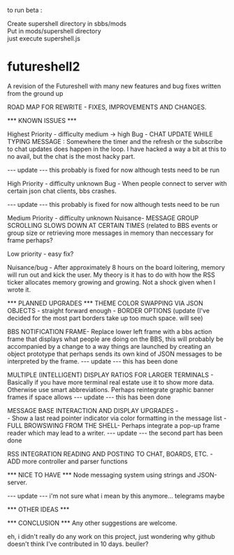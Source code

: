to run beta :

Create supershell directory in sbbs/mods <br>
Put in mods/supershell directory<br>
just execute supershell.js<br>

futureshell2
============

A revision of the Futureshell with many new features and bug fixes written from the ground up

ROAD MAP FOR REWRITE - FIXES, IMPROVEMENTS AND CHANGES.

*** KNOWN ISSUES ***

Highest Priority - difficulty medium -> high
Bug - CHAT UPDATE WHILE TYPING MESSAGE : Somewhere the timer and the refresh or the subscribe to chat updates does happen in the loop.  I have hacked a way a bit at this to no avail, but the chat is the most hacky part.

--- update --- this probably is fixed for now although tests need to be run

High Priority - difficulty unknown
Bug - When people connect to server with certain json chat clients, bbs crashes.

--- update --- this probably is fixed for now although tests need to be run

Medium Priority - difficulty unknown
Nuisance- MESSAGE GROUP SCROLLING SLOWS DOWN AT CERTAIN TIMES (related to BBS events or group size or retrieving more messages in memory than neccessary for frame perhaps?

Low priority - easy fix?

Nuisance/bug - After approximately 8 hours on the board loitering, memory will run out and kick the user.  My theory is it has to do with how the RSS ticker allocates memory growing and growing.  Not a shock given when I wrote it.  

*** PLANNED UPGRADES ***
THEME COLOR SWAPPING VIA JSON OBJECTS - straight forward enough - BORDER OPTIONS (update (I've decided for the most part borders take up too much space.  will see)

BBS NOTIFICATION FRAME- Replace lower left frame with a bbs action frame that displays what people are doing on the BBS, this will probably be accompanied by a change to a way things are launched by creating an object prototype that perhaps sends its own kind of JSON messages to be interpreted by the frame.
--- update --- this has been done

MULTIPLE (INTELLIGENT) DISPLAY RATIOS FOR LARGER TERMINALS - Basically if you have more terminal real estate use it to show more data.  Otherwise use smart abbreviations.  Perhaps reintegrate graphic banner frames if space allows --- update --- this has been done

MESSAGE BASE INTERACTION AND DISPLAY UPGRADES -  
		- Show a last read pointer indicator via color formatting in the message list
		- FULL BROWSWING FROM THE SHELL- Perhaps integrate a pop-up frame reader which may lead to a writer.  --- update --- the second part has been done

RSS INTEGRATION READING AND POSTING TO CHAT, BOARDS, ETC. - ADD more controller and parser functions

*** NICE TO HAVE ***
Node messaging system using strings and JSON-server.  

--- update --- i'm not sure what i mean by this anymore... telegrams maybe

*** OTHER IDEAS ***


*** CONCLUSION ***
Any other suggestions are welcome.

eh, i didn't really do any work on this project, just wondering why github doesn't think I've contributed in 10 days.  beuller?
